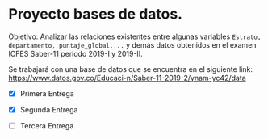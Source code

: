 # **Proyecto bases de datos.** 

Objetivo: Analizar las relaciones existentes entre algunas variables `Estrato, departamento, puntaje_global,...` y demás datos obtenidos en el examen ICFES Saber-11 periodo 2019-I y 2019-II.

Se trabajará con una base de datos que se encuentra en el siguiente link: https://www.datos.gov.co/Educaci-n/Saber-11-2019-2/ynam-yc42/data

- [x] Primera Entrega
- [x] Segunda Entrega
- [ ] Tercera Entrega



